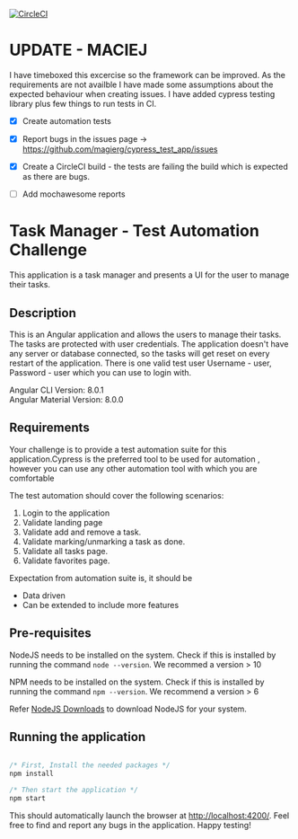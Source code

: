 [![CircleCI](https://circleci.com/gh/magierg/cypress_test_app/tree/master.svg?style=svg)](https://circleci.com/gh/magierg/cypress_test_app/tree/master)

# UPDATE - MACIEJ

I have timeboxed this excercise so the framework can be improved.
As the requirements are not availble I have made some assumptions about the expected behaviour when creating issues.
I have added cypress testing library plus few things to run tests in CI.

- [x] Create automation tests
- [x] Report bugs in the issues page -> https://github.com/magierg/cypress_test_app/issues
- [x] Create a CircleCI build - the tests are failing the build which is expected as there are bugs.
- [ ] Add mochawesome reports


# Task Manager - Test Automation Challenge

This application is a task manager and presents a UI for the user to manage their tasks.

## Description

This is an Angular application and allows the users to manage their tasks. The tasks are protected with user credentials. The application doesn't have any server or database connected, so the tasks will get reset on every restart of the application. There is one valid test user Username - user, Password - user which you can use to login with.

Angular CLI Version: 8.0.1 \
Angular Material Version: 8.0.0

## Requirements

Your challenge is to provide a test automation suite for this application.Cypress is the preferred tool to be used for automation , however you can use any other automation tool with which you are comfortable 

The test automation should cover the following scenarios:
1. Login to the application
2. Validate landing page
3. Validate add and remove a task.
4. Validate marking/unmarking a task as done.
5. Validate all tasks page.
6. Validate favorites page.

Expectation from automation suite is, it should be 
- Data driven
- Can be extended to include more features

## Pre-requisites

NodeJS needs to be installed on the system. Check if this is installed by running the command `node --version`. We recommed a version > 10

NPM needs to be installed on the system. Check if this is installed by running the command `npm --version`. We recommend a version > 6

Refer [NodeJS Downloads](https://nodejs.org/en/download/) to download NodeJS for your system.

## Running the application

```javascript

/* First, Install the needed packages */
npm install

/* Then start the application */
npm start

```

This should automatically launch the browser at [http://localhost:4200/](http://localhost:4200/). Feel free to find and report any bugs in the application. Happy testing!
